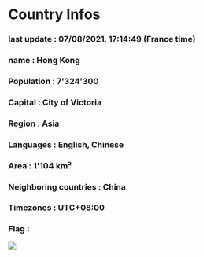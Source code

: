 # Country  Infos
### last update : 07/08/2021, 17:14:49 (France time)

### name : Hong Kong
### Population : 7'324'300
### Capital : City of Victoria
### Region : Asia
### Languages : English, Chinese
### Area : 1'104 km²
### Neighboring countries : China
### Timezones : UTC+08:00

### Flag :
![](https://restcountries.eu/data/hkg.svg)